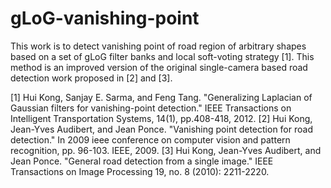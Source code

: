 # gLoG-vanishing-point
This work is to detect vanishing point of road region of arbitrary shapes based on a set of gLoG filter banks and local soft-voting strategy [1]. 
This method is an improved version of the original single-camera based road detection work proposed in [2] and [3].


[1] Hui Kong, Sanjay E. Sarma, and Feng Tang. "Generalizing Laplacian of Gaussian filters for vanishing-point detection." IEEE Transactions on Intelligent Transportation Systems, 14(1), pp.408-418, 2012.
[2] Hui Kong, Jean-Yves Audibert, and Jean Ponce. "Vanishing point detection for road detection." In 2009 ieee conference on computer vision and pattern recognition, pp. 96-103. IEEE, 2009.
[3] Hui Kong, Jean-Yves Audibert, and Jean Ponce. "General road detection from a single image." IEEE Transactions on Image Processing 19, no. 8 (2010): 2211-2220.
